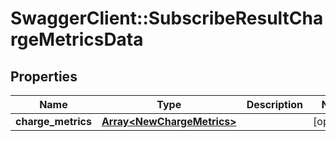 # SwaggerClient::SubscribeResultChargeMetricsData

## Properties
Name | Type | Description | Notes
------------ | ------------- | ------------- | -------------
**charge_metrics** | [**Array&lt;NewChargeMetrics&gt;**](NewChargeMetrics.md) |  | [optional] 


